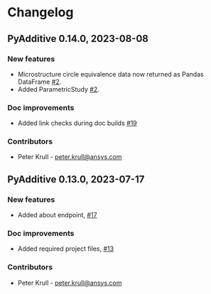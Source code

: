 # Changelog

## PyAdditive 0.14.0, 2023-08-08

### New features

* Microstructure circle equivalence data now returned as Pandas DataFrame [#2](https://github.com/ansys-internal/pyadditive/issues/2).
* Added ParametricStudy [#2](https://github.com/ansys-internal/pyadditive/issues/2).

### Doc improvements

* Added link checks during doc builds [#19](https://github.com/ansys-internal/pyadditive/pull/19)

### Contributors

* Peter Krull - <peter.krull@ansys.com>

## PyAdditive 0.13.0, 2023-07-17

<!-- ### Bugs fixed

* Brief description of the bug. Link to the associated issue and pull request -->

### New features

* Added about endpoint, [#17](https://github.com/ansys-internal/pyadditive/pull/17)

### Doc improvements

* Added required project files, [#13](https://github.com/ansys-internal/pyadditive/issues/13)

### Contributors

* Peter Krull - <peter.krull@ansys.com>
